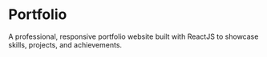 # Portfolio
A professional, responsive portfolio website built with ReactJS to showcase skills, projects, and achievements.
